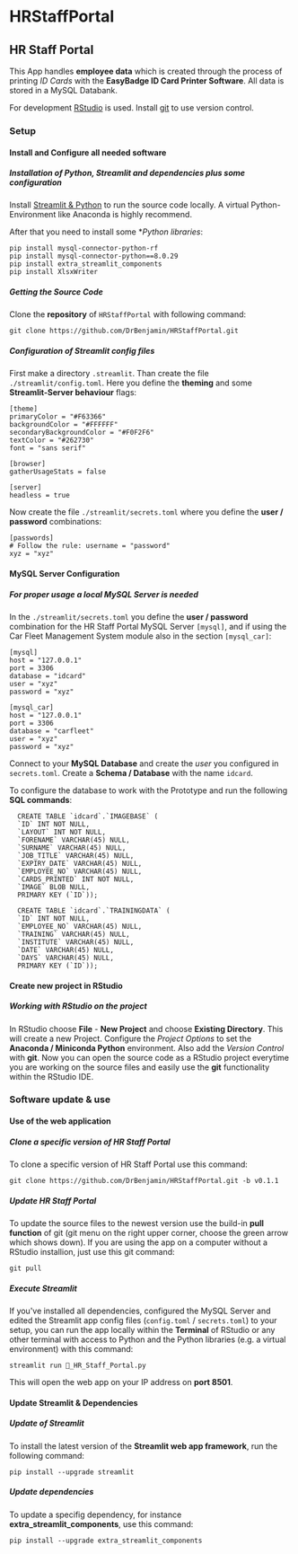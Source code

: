 # HRStaffPortal
## HR Staff Portal

This App handles **employee data** which is created through the process of printing *ID Cards* with the **EasyBadge ID Card Printer Software**. All data is stored in a MySQL Databank.

For development [RStudio](https://www.rstudio.com/products/rstudio/download/#download) is used. Install [git](https://git-scm.com/download/win) to use version control.



### Setup
#### Install and Configure all needed software
##### Installation of Python, Streamlit and dependencies plus some configuration

Install [Streamlit & Python](https://docs.streamlit.io/library/get-started/installation) to run the source code locally. A virtual Python-Environment like Anaconda is highly recommend.

After that you need to install some **Python libraries*:

```
pip install mysql-connector-python-rf
pip install mysql-connector-python==8.0.29
pip install extra_streamlit_components
pip install XlsxWriter
```


##### Getting the Source Code

Clone the **repository** of `HRStaffPortal` with following command:

```
git clone https://github.com/DrBenjamin/HRStaffPortal.git
```


##### Configuration of Streamlit config files

First make a directory `.streamlit`. Than create the file `./streamlit/config.toml`. Here you define the **theming** and some **Streamlit-Server behaviour** flags:

```
[theme]
primaryColor = "#F63366"
backgroundColor = "#FFFFFF"
secondaryBackgroundColor = "#F0F2F6"
textColor = "#262730"
font = "sans serif"

[browser]
gatherUsageStats = false

[server]
headless = true
```

Now create the file `./streamlit/secrets.toml` where you define the **user / password** combinations:

```
[passwords]
# Follow the rule: username = "password"
xyz = "xyz"

```


#### MySQL Server Configuration
##### For proper usage a local MySQL Server is needed

In the `./streamlit/secrets.toml` you define the **user / password** combination for the HR Staff Portal MySQL Server `[mysql]`, and if using the Car Fleet Management System module also in the section `[mysql_car]`:

```
[mysql]
host = "127.0.0.1"
port = 3306
database = "idcard"
user = "xyz"
password = "xyz"

[mysql_car]
host = "127.0.0.1"
port = 3306
database = "carfleet"
user = "xyz"
password = "xyz"
```

Connect to your **MySQL Database** and create the *user* you configured in `secrets.toml`. Create a **Schema / Database** with the name `idcard`. 

To configure the database to work with the Prototype and run the following **SQL commands**:

```
  CREATE TABLE `idcard`.`IMAGEBASE` (
  `ID` INT NOT NULL,
  `LAYOUT` INT NOT NULL,
  `FORENAME` VARCHAR(45) NULL,
  `SURNAME` VARCHAR(45) NULL,
  `JOB_TITLE` VARCHAR(45) NULL,
  `EXPIRY_DATE` VARCHAR(45) NULL,
  `EMPLOYEE_NO` VARCHAR(45) NULL,
  `CARDS_PRINTED` INT NOT NULL,
  `IMAGE` BLOB NULL,
  PRIMARY KEY (`ID`));
  
  CREATE TABLE `idcard`.`TRAININGDATA` (
  `ID` INT NOT NULL,
  `EMPLOYEE_NO` VARCHAR(45) NULL,
  `TRAINING` VARCHAR(45) NULL,
  `INSTITUTE` VARCHAR(45) NULL,
  `DATE` VARCHAR(45) NULL,
  `DAYS` VARCHAR(45) NULL,
  PRIMARY KEY (`ID`));
```


#### Create new project in RStudio
##### Working with RStudio on the project

In RStudio choose **File** - **New Project** and choose **Existing Directory**. This will create a new Project. Configure the *Project Options* to set the **Anaconda / Miniconda Python** environment. Also add the *Version Control* with **git**. Now you can open the source code as a RStudio project everytime you are working on the source files and easily use the **git** functionality within the RStudio IDE.



### Software update & use
#### Use of the web application

##### Clone a specific version of HR Staff Portal

To clone a specific version of HR Staff Portal use this command:

```
git clone https://github.com/DrBenjamin/HRStaffPortal.git -b v0.1.1
```


##### Update HR Staff Portal

To update the source files to the newest version use the build-in **pull function** of git (git menu on the right upper corner, choose the green arrow which shows down). If you are using the app on a computer without a RStudio installion, just use this git command:

```
git pull
```


##### Execute Streamlit 

If you've installed all dependencies, configured the MySQL Server and edited the Streamlit app config files (`config.toml` / `secrets.toml`) to your setup, you can run the app locally within the **Terminal** of RStudio or any other terminal with access to Python and the Python libraries (e.g. a virtual environment) with this command:

```
streamlit run 🏥_HR_Staff_Portal.py
```

This will open the web app on your IP address on **port 8501**.


#### Update Streamlit & Dependencies
##### Update of Streamlit

To install the latest version of the **Streamlit web app framework**, run the following command:

```
pip install --upgrade streamlit
```


##### Update dependencies

To update a specifig dependency, for instance **extra_streamlit_components**, use this command:

```
pip install --upgrade extra_streamlit_components

```